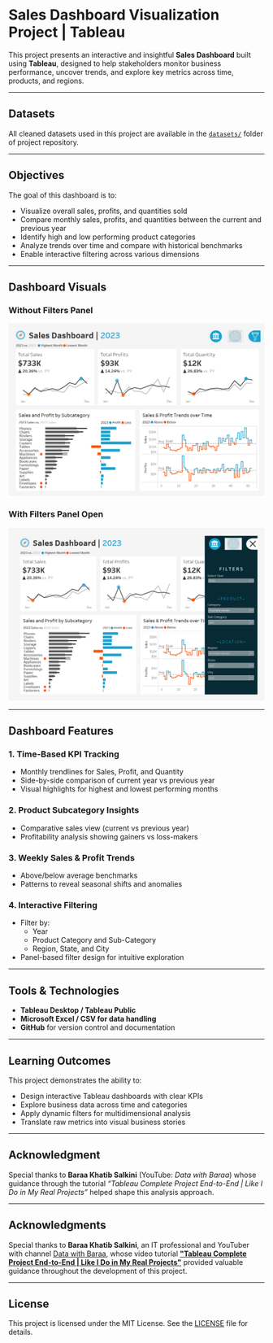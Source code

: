 #  Sales Dashboard Visualization Project | Tableau

This project presents an interactive and insightful **Sales Dashboard** built using **Tableau**, designed to help stakeholders monitor business performance, uncover trends, and explore key metrics across time, products, and regions.

---
## Datasets

All cleaned datasets used in this project are available in the [`datasets/`](https://github.com/sanjanamarri2521/Sales_Dashboard_Visualization_Project/tree/main/datasets) folder of project repository.

---

##  Objectives

The goal of this dashboard is to:

- Visualize overall sales, profits, and quantities sold  
- Compare monthly sales, profits, and quantities between the current and previous year  
- Identify high and low performing product categories  
- Analyze trends over time and compare with historical benchmarks  
- Enable interactive filtering across various dimensions

---

##  Dashboard Visuals

###  Without Filters Panel
![Sales Dashboard](images/Dashboard_WF.png)

###  With Filters Panel Open
![Sales Dashboard with Filters](images/Dashboard_F.png)

---

##  Dashboard Features

### 1. Time-Based KPI Tracking
- Monthly trendlines for Sales, Profit, and Quantity  
- Side-by-side comparison of current year vs previous year  
- Visual highlights for highest and lowest performing months

### 2. Product Subcategory Insights
- Comparative sales view (current vs previous year)
- Profitability analysis showing gainers vs loss-makers

### 3. Weekly Sales & Profit Trends
- Above/below average benchmarks
- Patterns to reveal seasonal shifts and anomalies

### 4. Interactive Filtering
- Filter by:
  - Year  
  - Product Category and Sub-Category  
  - Region, State, and City  
- Panel-based filter design for intuitive exploration

---

##  Tools & Technologies

- **Tableau Desktop / Tableau Public**  
- **Microsoft Excel / CSV for data handling**  
- **GitHub** for version control and documentation

---

## Learning Outcomes

This project demonstrates the ability to:

- Design interactive Tableau dashboards with clear KPIs  
- Explore business data across time and categories  
- Apply dynamic filters for multidimensional analysis  
- Translate raw metrics into visual business stories

---

##  Acknowledgment

Special thanks to **Baraa Khatib Salkini** (YouTube: *Data with Baraa*) whose guidance through the tutorial *“Tableau Complete Project End-to-End | Like I Do in My Real Projects”* helped shape this analysis approach.

---


## Acknowledgments

Special thanks to **Baraa Khatib Salkini**, an IT professional and YouTuber with channel [Data with Baraa](https://www.youtube.com/@DatawithBaraa), whose video tutorial [**"Tableau Complete Project End-to-End | Like I Do in My Real Projects"**](https://www.youtube.com/watch?v=dahrmqT5GD4&list=PLNcg_FV9n7qZ4Ym8ZriYT6WF8TaC2e_R7&index=3) provided valuable guidance throughout the development of this project.

---

## License

This project is licensed under the MIT License. See the [LICENSE](LICENSE) file for details.


